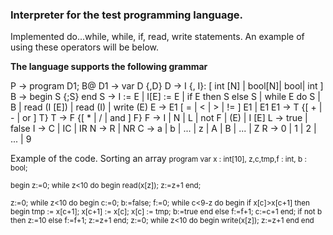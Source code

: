 <h3>Interpreter for the test programming language.</h3> 
Implemented do...while, while, if, read, write statements. An example of using these operators will be below.<p>
	<b>The language supports the following grammar</b>
	
P → program D1; B@
D1 → var D {,D}
D → I {, I}: [ int [N] | bool[N]| bool| int ]
B → begin S {;S} end
S → I := E | I[E] := E | if E then S else S | while
E do S | B | read (I [E]) | read (I) | write (E)
E → E1 [ = | < | > | != ] E1 | E1
E1 → T {[ + | - | or ] T}
T → F {[ * | / | and ] F}
F → I | N | L | not F | (E) | I [E]
L → true | false
I → C | IC | IR
N → R | NR
C → a | b | ... | z | A | B | ... | Z
R → 0 | 1 | 2 | ... | 9
	
Example of the code. Sorting an array
<small>
program
var x : int[10],
z,c,tmp,f : int,
b : bool;

begin
z:=0;
while z<10 do
begin
	read(x[z]);
	z:=z+1
end;

z:=0;
while z<10 do
begin
	c:=0;
	b:=false;
	f:=0;
	while c<9-z do
		begin
		if x[c]>x[c+1] then
			begin
			tmp := x[c+1];
			x[c+1] := x[c];
			x[c] := tmp;
			b:=true
			end
		else f:=f+1;
		c:=c+1
		end;
	if not b then z:=10 else f:=f+1;
	z:=z+1
end;
z:=0;
while z<10 do
	begin
	write(x[z]);
	z:=z+1
	end
end
</small>

